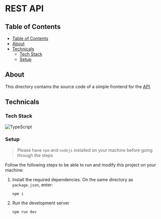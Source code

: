# REST API

## Table of Contents

- [Table of Contents](#table-of-contents)
- [About](#about)
- [Technicals](#technicals)
  - [Tech Stack](#tech-stack)
  - [Setup](#setup)


## About

This directory contains the source code of a simple frontend for the [API](../../API/README.md). 

## Technicals

### Tech Stack
![TypeScript](https://img.shields.io/badge/typescript-%23007ACC.svg?style=for-the-badge&logo=typescript&logoColor=white)
<!-- ![Jest](https://img.shields.io/badge/-jest-%23C21325?style=for-the-badge&logo=jest&logoColor=white) -->


### Setup

> Please have `npm` and `nodejs` installed on your machine before going through the steps

Follow the following steps to be able to run and modify this project on your machine:

1. Install the required dependencies. On the same directory as `package.json`, enter:

    ```
    npm i
    ```

2. Run the development server

    ```
    npm run dev
    ```